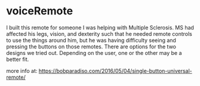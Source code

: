 # voiceRemote

I built this remote for someone I was helping with Multiple Sclerosis. MS had affected his legs, vision, and dexterity such that he needed remote controls to use the things around him, but he was having difficulty seeing and pressing the buttons on those remotes. There are options for the two designs we tried out. Depending on the user, one or the other may be a better fit.

more info at: https://bobparadiso.com/2016/05/04/single-button-universal-remote/
